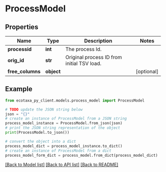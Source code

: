 # ProcessModel


## Properties

Name | Type | Description | Notes
------------ | ------------- | ------------- | -------------
**processid** | **int** | The process Id. | 
**orig_id** | **str** | Original process ID from initial TSV load. | 
**free_columns** | **object** |  | [optional] 

## Example

```python
from ecotaxa_py_client.models.process_model import ProcessModel

# TODO update the JSON string below
json = "{}"
# create an instance of ProcessModel from a JSON string
process_model_instance = ProcessModel.from_json(json)
# print the JSON string representation of the object
print(ProcessModel.to_json())

# convert the object into a dict
process_model_dict = process_model_instance.to_dict()
# create an instance of ProcessModel from a dict
process_model_form_dict = process_model.from_dict(process_model_dict)
```
[[Back to Model list]](../README.md#documentation-for-models) [[Back to API list]](../README.md#documentation-for-api-endpoints) [[Back to README]](../README.md)


